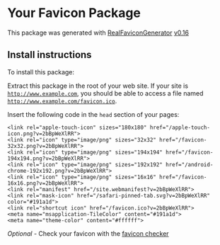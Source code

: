 # Your Favicon Package

This package was generated with [RealFaviconGenerator](https://realfavicongenerator.net/) [v0.16](https://realfavicongenerator.net/change_log#v0.16)

## Install instructions

To install this package:

Extract this package in the root of your web site. If your site is <code>http://www.example.com</code>, you should be able to access a file named <code>http://www.example.com/favicon.ico</code>.

Insert the following code in the `head` section of your pages:

    <link rel="apple-touch-icon" sizes="180x180" href="/apple-touch-icon.png?v=2bBpWeXlRR">
    <link rel="icon" type="image/png" sizes="32x32" href="/favicon-32x32.png?v=2bBpWeXlRR">
    <link rel="icon" type="image/png" sizes="194x194" href="/favicon-194x194.png?v=2bBpWeXlRR">
    <link rel="icon" type="image/png" sizes="192x192" href="/android-chrome-192x192.png?v=2bBpWeXlRR">
    <link rel="icon" type="image/png" sizes="16x16" href="/favicon-16x16.png?v=2bBpWeXlRR">
    <link rel="manifest" href="/site.webmanifest?v=2bBpWeXlRR">
    <link rel="mask-icon" href="/safari-pinned-tab.svg?v=2bBpWeXlRR" color="#191a1d">
    <link rel="shortcut icon" href="/favicon.ico?v=2bBpWeXlRR">
    <meta name="msapplication-TileColor" content="#191a1d">
    <meta name="theme-color" content="#ffffff">

*Optional* - Check your favicon with the [favicon checker](https://realfavicongenerator.net/favicon_checker)
